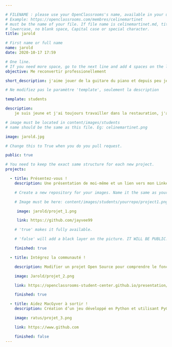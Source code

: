 ```yaml
---

# FILENAME : please use your OpenClassrooms's name, available in your url.
# Example: https://openclassrooms.com/membres/celinemartinet
# must be the name of your file. If file name is celinemartinet.md, title is celinemartinet.
# lowercase, no blank space, Capital case or special character.
title: jarold

# First name or full name
name: jarold
date: 2020-10-17 17:59

# One line.
# If you need more space, go to the next line and add 4 spaces on the left, as in 'description'.
objective: Me reconvertir professionellement 

short_description: j'aime jouer de la guitare du piano et depuis peu je trouve le code très passionnant 

# Ne modifiez pas le paramètre 'template', seulement la description

template: students

description:
    je suis jeune et j'ai toujours travailler dans la restauration, j'ai découvert le code et le monde de la programmation et j'aimerai en apprendre plus et pourquoi pas en faire mon futur métier

# image must be located in content/images/students
# name should be the same as this file. Eg: celinemartinet.png

image: jarold.jpg

# Change this to True when you do you pull request.

public: true

# You need to keep the exact same structure for each new project.
projects:

  - title: Présentez-vous !
    description: Une présentation de moi-même et un lien vers mon LinkedIn.

    # Create a new repository for your images. Name it the same as your nickname and profile picture.

    # Image must be here: content/images/students/yourrepo/project1.png

     image: jarold/projet_1.png

     link: https://github.com/jayvee99

    # 'true' makes it fully available.

    # 'false' will add a black layer on the picture. IT WILL BE PUBLIC!

    finished: true

  - title: Intégrez la communauté !

    description: Modifier un projet Open Source pour comprendre le fonctionnement de Git, de Github et des pull requests. 

    image: Jarold/projet_2.png

    link: https://openclassrooms-student-center.github.io/presentation/students/ratus.html

    finished: true

  - title: Aidez MacGyver à sortir !
    description: Création d’un jeu développé en Python et utilisant PyGame.

    image: ratus/projet_3.png

    link: https://www.github.com

    finished: false
---
```

